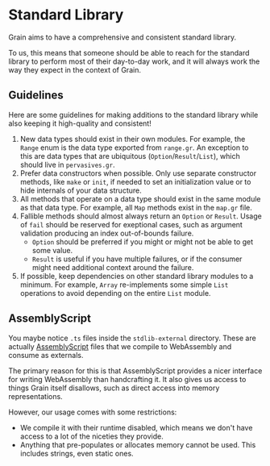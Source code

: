 # Standard Library

Grain aims to have a comprehensive and consistent standard library.

To us, this means that someone should be able to reach for the standard library to perform most of their day-to-day work, and it will always work the way they expect in the context of Grain.

## Guidelines

Here are some guidelines for making additions to the standard library while also keeping it high-quality and consistent!

1. New data types should exist in their own modules. For example, the `Range` enum is the data type exported from `range.gr`. An exception to this are data types that are ubiquitous (`Option`/`Result`/`List`), which should live in `pervasives.gr`.
1. Prefer data constructors when possible. Only use separate constructor methods, like `make` or `init`, if needed to set an initialization value or to hide internals of your data structure.
1. All methods that operate on a data type should exist in the same module as that data type. For example, all `Map` methods exist in the `map.gr` file.
1. Fallible methods should almost always return an `Option` or `Result`. Usage of `fail` should be reserved for exeptional cases, such as argument validation producing an index out-of-bounds failure.
    * `Option` should be preferred if you might or might not be able to get some value.
    * `Result` is useful if you have multiple failures, or if the consumer might need additional context around the failure.
1. If possible, keep dependencies on other standard library modules to a minimum. For example, `Array` re-implements some simple `List` operations to avoid depending on the entire `List` module.

## AssemblyScript

You maybe notice `.ts` files inside the `stdlib-external` directory. These are actually [AssemblyScript](https://www.assemblyscript.org/) files that we compile to WebAssembly and consume as externals.

The primary reason for this is that AssemblyScript provides a nicer interface for writing WebAssembly than handcrafting it. It also gives us access to things Grain itself disallows, such as direct access into memory representations.

However, our usage comes with some restrictions:

* We compile it with their runtime disabled, which means we don't have access to a lot of the niceties they provide.
* Anything that pre-populates or allocates memory cannot be used. This includes strings, even static ones.
